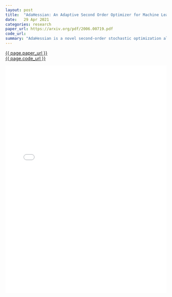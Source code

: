```yaml
---
layout: post
title:  "AdaHessian: An Adaptive Second Order Optimizer for Machine Learning"
date:   29 Apr 2021
categories: research
paper_url: https://arxiv.org/pdf/2006.00719.pdf
code_url: 
summary: "AdaHessian is a novel second-order stochastic optimization algorithm that dynamically incorporates the curvature of the loss function through adaptive Hessian estimates, offering superior convergence properties compared to first-order methods like SGD and Adam. Traditional second-order methods face challenges in computation and accuracy, which AdaHessian addresses through innovative techniques: a fast Hutchinson-based method for curvature matrix approximation, a root-mean-square exponential moving average for Hessian diagonal variation smoothing, and block diagonal averaging for variance reduction. AdaHessian sets new benchmarks, outperforming adaptive methods across computer vision (CV), natural language processing (NLP), and recommendation systems. Key achievements include significantly higher accuracy on CIFAR10 and ImageNet, improved BLEU scores and perplexity (PPL) for NLP tasks, better performance on the GLUE benchmark, and superior results on the Criteo Ad Kaggle dataset compared to leading algorithms like AdamW and Adagrad. AdaHessian maintains a competitive computation cost per iteration similar to first-order methods and demonstrates robustness towards hyperparameter settings. The algorithm is open-sourced for public use."
---
```


<style>
.responsive-pdf-container {
    overflow: hidden;
    padding-top: 141.42%; /* 16:9 Aspect Ratio, adjust as needed */
    position: relative;
}

.responsive-pdf-container iframe {
    border: none;
    height: 100%;
    left: 0;
    position: absolute;
    top: 0;
    width: 100%;
}
</style>

<a href="{{ page.paper_url }}">{{ page.paper_url }}</a><br>
<a href="{{ page.code_url }}">{{ page.code_url }}</a>

<div class="responsive-pdf-container">
    <iframe src="{{ page.paper_url }}" style="border: none;"></iframe>
</div>